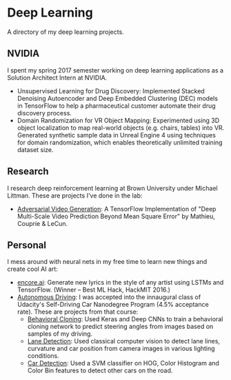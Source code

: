 # Deep Learning
A directory of my deep learning projects.

## NVIDIA
I spent my spring 2017 semester working on deep learning applications as a Solution Architect Intern at NVIDIA.
- Unsupervised Learning for Drug Discovery: Implemented Stacked Denoising Autoencoder and Deep Embedded Clustering (DEC) models in TensorFlow to help a pharmaceutical customer automate their drug discovery process.
- Domain Randomization for VR Object Mapping: Experimented using 3D object localization to map real-world objects (e.g. chairs, tables) into VR. Generated synthetic sample data in Unreal Engine 4 using techniques for domain randomization, which enables theoretically unlimited training dataset size.

## Research
I research deep reinforcement learning at Brown University under Michael Littman. These are projects I've done in the lab:

- [Adversarial Video Generation](https://github.com/dyelax/Adversarial_Video_Generation): A TensorFlow Implementation of "Deep Multi-Scale Video Prediction Beyond Mean Square Error" by Mathieu, Couprie & LeCun.

## Personal
I mess around with neural nets in my free time to learn new things and create cool AI art:

- [encore.ai](https://github.com/dyelax/encore.ai): Generate new lyrics in the style of any artist using LSTMs and TensorFlow. (Winner – Best ML Hack, HackMIT 2016.)
- [Autonomous Driving](https://medium.com/self-driving-cars/term-1-in-depth-on-udacitys-self-driving-car-curriculum-ffcf46af0c08#.nz3dot4us): I was accepted into the innaugural class of Udacity's Self-Driving Car Nanodegree Program (4.5% acceptance rate). These are projects from that course:
  - [Behavioral Cloning](https://github.com/dyelax/CarND-Behavioral-Cloning): Used Keras and Deep CNNs to train a behavioral cloning network to predict steering angles from images based on samples of my driving.
  - [Lane Detection](https://github.com/dyelax/CarND-Advanced-Lane-Finding): Used classical computer vision to detect lane lines, curvature and car position from camera images in various lighting conditions.
  - [Car Detection](https://github.com/dyelax/CarND-Vehicle-Detection): Used a SVM classifier on HOG, Color Histogram and Color Bin features to detect other cars on the road.
